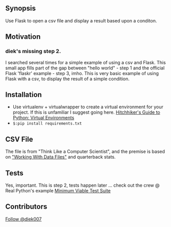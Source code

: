 ## Synopsis

Use Flask to open a csv file and display a result based upon a conditon.


## Motivation
### diek's missing step 2.
I searched several times for a simple example of using a csv and Flask. This small app fills part of the gap between "hello world" - step 1 and the official Flask 'flaskr' example - step 3, imho.
This is very basic example of using Flask with a csv, to display the result of a simple condition.

## Installation  

- Use virtualenv + virtualwrapper  to create a virtual environment for your project. If this is unfamiliar I suggest going here. <a href="http://docs.python-guide.org/en/latest/dev/virtualenvs/">Hitchhiker&#39;s Guide to Python: Virtual Environments</a>
- `$:pip install requirements.txt`

## CSV File
The file is from "Think Like a Computer Scientist", and the premise is based on <a href="http://interactivepython.org/runestone/static/thinkcspy/Files/Iteratingoverlinesinafile.html">"Working With Data Files"</a> and quarterback stats.


## Tests

Yes, important. This is step 2, tests happen later ... check out the crew @ Real Python's example <a href="https://realpython.com/blog/python/the-minimum-viable-test-suite/">Minimum Viable Test Suite</a>

## Contributors

<a href="https://twitter.com/diek007" class="twitter-follow-button" data-show-count="false">Follow @diek007</a>

